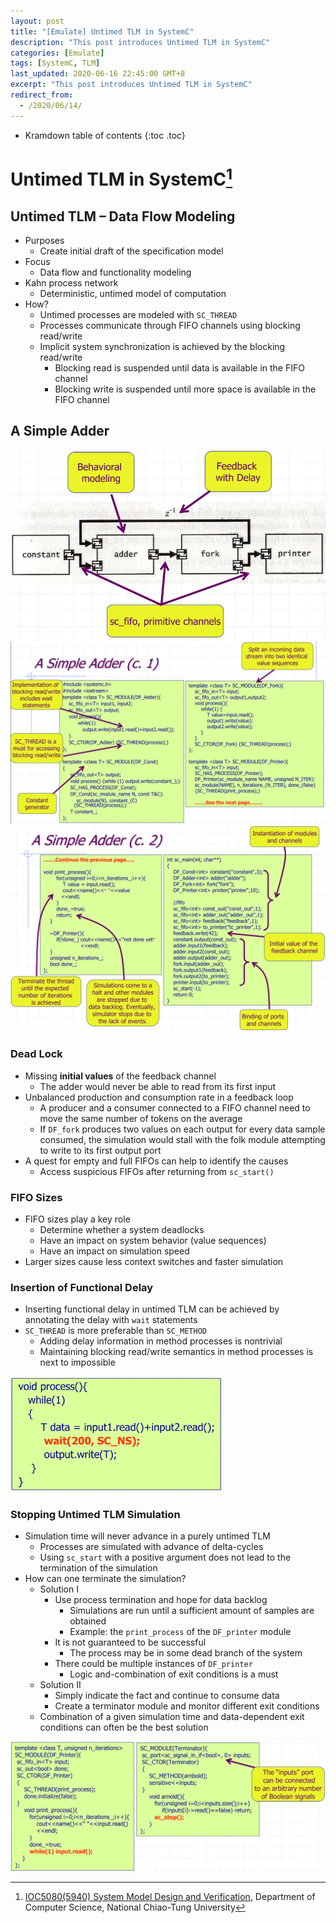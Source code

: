 ```yaml
---
layout: post
title: "[Emulate] Untimed TLM in SystemC"
description: "This post introduces Untimed TLM in SystemC"
categories: [Emulate]
tags: [SystemC, TLM]
last_updated: 2020-06-16 22:45:00 GMT+8
excerpt: "This post introduces Untimed TLM in SystemC"
redirect_from:
  - /2020/06/14/
---
```


* Kramdown table of contents
{:toc .toc}
# Untimed TLM in SystemC[^1]

## Untimed TLM – Data Flow Modeling

+ Purposes
  + Create initial draft of the specification model
+ Focus
  + Data flow and functionality modeling
+ Kahn process network
  + Deterministic, untimed model of computation
+ How?
  + Untimed processes are modeled with `SC_THREAD`
  + Processes communicate through FIFO channels using blocking read/write
  + Implicit system synchronization is achieved by the blocking read/write
    + Blocking read is suspended until data is available in the FIFO channel 
    + Blocking write is suspended until more space is available in the FIFO channel

## A Simple Adder

<img src="https://raw.githubusercontent.com/SingularityKChen/PicUpload/master/img/20200614233926.png" alt="A Simple Adder" style="zoom:67%;" />

<img src="https://raw.githubusercontent.com/SingularityKChen/PicUpload/master/img/20200614235908.png" style="zoom:67%;" />

<img src="https://raw.githubusercontent.com/SingularityKChen/PicUpload/master/img/20200615000006.png" style="zoom:67%;" />

### Dead Lock

+ Missing **initial values** of the feedback channel
  + The adder would never be able to read from its first input
+ Unbalanced production and consumption rate in a feedback loop
  + A producer and a consumer connected to a FIFO channel need to move the same number of tokens on the average
  + If `DF_fork` produces two values on each output for every data sample consumed, the simulation would stall with the folk module attempting to write to its first output port
+ A quest for empty and full FIFOs can help to identify the causes
  + Access suspicious FIFOs after returning from `sc_start()`

### FIFO Sizes

+ FIFO sizes play a key role
  + Determine whether a system deadlocks
  + Have an impact on system behavior (value sequences)
  + Have an impact on simulation speed
+ Larger sizes cause less context switches and faster simulation

### Insertion of Functional Delay

+ Inserting functional delay in untimed TLM can be achieved by annotating the delay with `wait` statements
+ `SC_THREAD` is more preferable than `SC_METHOD`
  + Adding delay information in method processes is nontrivial
  + Maintaining blocking read/write semantics in method processes is next to impossible

<img src="https://raw.githubusercontent.com/SingularityKChen/PicUpload/master/img/20200616223425.png" alt="Insertion of Functional Delay" style="zoom:67%;" />

### Stopping Untimed TLM Simulation

+ Simulation time will never advance in a purely untimed TLM
  + Processes are simulated with advance of delta-cycles
  + Using `sc_start` with a positive argument does not lead to the termination of the simulation
+ How can one terminate the simulation?
  + Solution I
    + Use process termination and hope for data backlog
      + Simulations are run until a sufficient amount of samples are obtained
      + Example: the `print_process` of the `DF_printer` module
    + It is not guaranteed to be successful
      + The process may be in some dead branch of the system
    + There could be multiple instances of `DF_printer`
      + Logic and-combination of exit conditions is a must
  + Solution II
    + Simply indicate the fact and continue to consume data
    + Create a terminator module and monitor different exit conditions
  + Combination of a given simulation time and data-dependent exit conditions can often be the best solution

<img src="https://raw.githubusercontent.com/SingularityKChen/PicUpload/master/img/20200616223903.png" alt="terminate the simulation" style="zoom:67%;" />

[^1]: [IOC5080(5940) System Model Design and Verification](http://mapl.nctu.edu.tw/course/ESL/index.php), Department of Computer Science, National Chiao-Tung University
